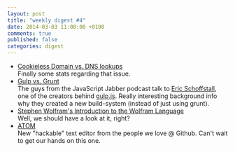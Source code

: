 ```yaml
---
layout: post
title: "weekly digest #4"
date: 2014-03-03 11:00:00 +0100
comments: true
published: false
categories: digest
---
```

- [Cookieless Domain vs. DNS lookups](http://www.jonathanklein.net/2014/02/revisiting-cookieless-domain.html)  
Finally some stats regarding that issue.
- [Gulp vs. Grunt](http://javascriptjabber.com/097-jsj-gulp-js-with-eric-schoffstall/)  
The guys from the JavaScript Jabber podcast talk to [Eric Schoffstall](https://twitter.com/eschoff), one of the creators behind [gulp.js](http://gulpjs.com/). Really interesting background info why they created a new build-system (instead of just using grunt).
- [Stephen Wolfram's Introduction to the Wolfram Language](https://www.youtube.com/watch?v=_P9HqHVPeik)  
Well, we should have a look at it, right?
- [ATOM](http://atom.io/)  
New "hackable" text editor from the people we love @ Github. Can't wait to get our hands on this one.